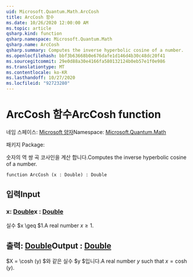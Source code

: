 ```yaml
---
uid: Microsoft.Quantum.Math.ArcCosh
title: ArcCosh 함수
ms.date: 10/26/2020 12:00:00 AM
ms.topic: article
qsharp.kind: function
qsharp.namespace: Microsoft.Quantum.Math
qsharp.name: ArcCosh
qsharp.summary: Computes the inverse hyperbolic cosine of a number.
ms.openlocfilehash: bbf3b63668b0e676dafe1d146d4b30c48dc20f41
ms.sourcegitcommit: 29e0d88a30e4166fa580132124b0eb57e1f0e986
ms.translationtype: MT
ms.contentlocale: ko-KR
ms.lasthandoff: 10/27/2020
ms.locfileid: "92723280"
---
```

# <a name="arccosh-function"></a><span data-ttu-id="73fac-102">ArcCosh 함수</span><span class="sxs-lookup"><span data-stu-id="73fac-102">ArcCosh function</span></span>

<span data-ttu-id="73fac-103">네임 스페이스: [Microsoft 양자](xref:Microsoft.Quantum.Math)</span><span class="sxs-lookup"><span data-stu-id="73fac-103">Namespace: [Microsoft.Quantum.Math](xref:Microsoft.Quantum.Math)</span></span>

<span data-ttu-id="73fac-104">패키지 [](https://nuget.org/packages/)</span><span class="sxs-lookup"><span data-stu-id="73fac-104">Package: [](https://nuget.org/packages/)</span></span>


<span data-ttu-id="73fac-105">숫자의 역 쌍 곡 코사인을 계산 합니다.</span><span class="sxs-lookup"><span data-stu-id="73fac-105">Computes the inverse hyperbolic cosine of a number.</span></span>

```qsharp
function ArcCosh (x : Double) : Double
```


## <a name="input"></a><span data-ttu-id="73fac-106">입력</span><span class="sxs-lookup"><span data-stu-id="73fac-106">Input</span></span>

### <a name="x--double"></a><span data-ttu-id="73fac-107">x: [Double](xref:microsoft.quantum.lang-ref.double)</span><span class="sxs-lookup"><span data-stu-id="73fac-107">x : [Double](xref:microsoft.quantum.lang-ref.double)</span></span>

<span data-ttu-id="73fac-108">실수 $x \geq $1.</span><span class="sxs-lookup"><span data-stu-id="73fac-108">A real number $x\geq 1$.</span></span>



## <a name="output--double"></a><span data-ttu-id="73fac-109">출력: [Double](xref:microsoft.quantum.lang-ref.double)</span><span class="sxs-lookup"><span data-stu-id="73fac-109">Output : [Double](xref:microsoft.quantum.lang-ref.double)</span></span>

<span data-ttu-id="73fac-110">$X = \cosh (y) $와 같은 실수 $y $입니다.</span><span class="sxs-lookup"><span data-stu-id="73fac-110">A real number $y$ such that $x = \cosh(y)$.</span></span>